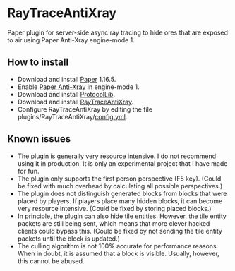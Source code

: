# RayTraceAntiXray
Paper plugin for server-side async ray tracing to hide ores that are exposed to air using Paper Anti-Xray engine-mode 1.
## How to install
* Download and install [Paper](https://papermc.io/downloads) 1.16.5.
* Enable [Paper Anti-Xray](https://gist.github.com/stonar96/ba18568bd91e5afd590e8038d14e245e) in engine-mode 1.
* Download and install [ProtocolLib](https://www.spigotmc.org/resources/protocollib.1997/).
* Download and install [RayTraceAntiXray](https://github.com/stonar96/RayTraceAntiXray/releases).
* Configure RayTraceAntiXray by editing the file plugins/RayTraceAntiXray/[config.yml](src/main/resources/config.yml).
## Known issues
* The plugin is generally very resource intensive. I do not recommend using it in production. It is only an experimental project that I have made for fun.
* The plugin only supports the first person perspective (F5 key). (Could be fixed with much overhead by calculating all possible perspectives.)
* The plugin does not distinguish generated blocks from blocks that were placed by players. If players place many hidden blocks, it can become very resource intensive. (Could be fixed by storing placed blocks.)
* In principle, the plugin can also hide tile entities. However, the tile entity packets are still being sent, which means that more clever hacked clients could bypass this. (Could be fixed by not sending the tile entity packets until the block is updated.)
* The culling algorithm is not 100% accurate for performance reasons. When in doubt, it is assumed that a block is visible. Usually, however, this cannot be abused.
